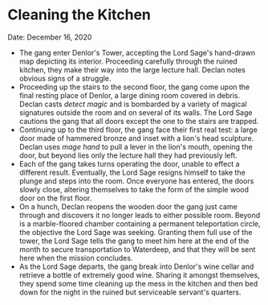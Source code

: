 # Cleaning the Kitchen

Date: December 16, 2020

- The gang enter Denlor's Tower, accepting the Lord Sage's hand-drawn map depicting its interior. Proceeding carefully through the ruined kitchen, they make their way into the large lecture hall. Declan notes obvious signs of a struggle.
- Proceeding up the stairs to the second floor, the gang come upon the final resting place of Denlor, a large dining room covered in debris. Declan casts *detect magic* and is bombarded by a variety of magical signatures outside the room and on several of its walls. The Lord Sage cautions the gang that all doors except the one to the stairs are trapped.
- Continuing up to the third floor, the gang face their first real test: a large door made of hammered bronze and inset with a lion's head sculpture. Declan uses *mage hand* to pull a lever in the lion's mouth, opening the door, but beyond lies only the lecture hall they had previously left.
- Each of the gang takes turns operating the door, unable to effect a different result. Eventually, the Lord Sage resigns himself to take the plunge and steps into the room. Once everyone has entered, the doors slowly close, altering themselves to take the form of the simple wood door on the first floor.
- On a hunch, Declan reopens the wooden door the gang just came through and discovers it no longer leads to either possible room. Beyond is a marble-floored chamber containing a permanent teleportation circle, the objective the Lord Sage was seeking. Granting them full use of the tower, the Lord Sage tells the gang to meet him here at the end of the month to secure transportation to Waterdeep, and that they will be sent here when the mission concludes.
- As the Lord Sage departs, the gang break into Denlor's wine cellar and retrieve a bottle of extremely good wine. Sharing it amongst themselves, they spend some time cleaning up the mess in the kitchen and then bed down for the night in the ruined but serviceable servant's quarters.